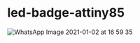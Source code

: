 # led-badge-attiny85


![WhatsApp Image 2021-01-02 at 16 59 35](https://user-images.githubusercontent.com/75739124/103455009-ef596100-4d1b-11eb-8d60-fe476e19b444.jpeg)
